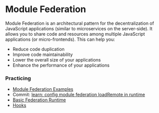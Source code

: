 # Module Federation
Module Federation is an architectural pattern for the decentralization of JavaScript applications (similar to microservices on the server-side). It allows you to share code and resources among multiple JavaScript applications (or micro-frontends). This can help you:

- Reduce code duplication
- Improve code maintainability
- Lower the overall size of your applications
- Enhance the performance of your applications

### Practicing 
- [Module Federation Examples](https://github.com/module-federation/module-federation-examples)
- Commit: [learn: config module federation loadRemote in runtime](https://github.com/leorenis/react-samples/commit/ed9ac53ad1095147a2836ad40059325eac79d955)
- [Basic Federation Runtime](https://module-federation.io/guide/basic/runtime.html#api)
- [Hooks](https://gist.github.com/ScriptedAlchemy/8c03e0f4319d64e581bcba5a491c841d)
